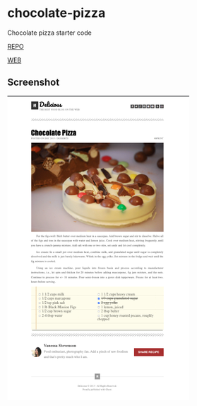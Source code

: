 # chocolate-pizza

Chocolate pizza starter code

[REPO](https://github.com/VMO2020/chocolate-pizza)

[WEB](https://vmo2020.github.io/chocolate-pizza/)

## Screenshot

![Screenshot](./images/Screenshot.png)

